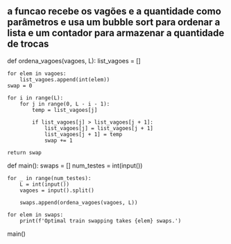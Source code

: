 ## a funcao recebe os vagões e a quantidade como parâmetros e usa um bubble sort para ordenar a lista e um contador para armazenar a quantidade de trocas 
def ordena_vagoes(vagoes, L):
    list_vagoes = []

    for elem in vagoes:
        list_vagoes.append(int(elem))
    swap = 0

    for i in range(L):
        for j in range(0, L - i - 1):
            temp = list_vagoes[j]

            if list_vagoes[j] > list_vagoes[j + 1]:
                list_vagoes[j] = list_vagoes[j + 1]
                list_vagoes[j + 1] = temp
                swap += 1

    return swap

def main():
    swaps = []
    num_testes = int(input())

    for _ in range(num_testes):
        L = int(input())
        vagoes = input().split()

        swaps.append(ordena_vagoes(vagoes, L))

    for elem in swaps:
        print(f'Optimal train swapping takes {elem} swaps.')

main()
